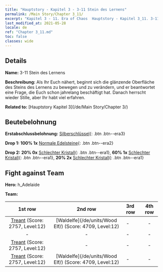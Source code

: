 ```yaml
---
title: "Hauptstory - Kapitel 3 - 3-11 Stein des Lernens"
permalink: /Main Story/Chapter 3_11/
excerpt: "Kapitel 3 - 11. Era of Chaos  Hauptstory - Kapitel 3_11. 3-11 Stein des Lernens"
last_modified_at: 2021-05-28
locale: de
ref: "Chapter 3_11.md"
toc: false
classes: wide
---
```


## Details

 **Name:** 3-11 Stein des Lernens

 **Beschreibung:** Als Ihr Euch nähert, beginnt sich die glänzende Oberfläche des Steins des Lernens zu bewegen und zu verändern, und er beantwortet eine Frage, die Euch schon jahrelang beschäftigt hat. Danach herrscht wieder Stille, aber Ihr habt viel erfahren.

 **Related to:** [Hauptstory Kapitel 3](/de/Main Story/Chapter 3/)

## Beutebelohnung

 **Erstabschlussbelohnung:** [Silberschlüssel](/ItemsDE/con_693/){: .btn .btn--era3}

 **Drop 1:** **100% 1x** [Normale Edelsteine](/ItemsDE/mat_10/){: .btn .btn--era2}

 **Drop 2:** **20% 0x** [Schlechter Kristall](/ItemsDE/mat_5/){: .btn .btn--era1}, **60% 1x** [Schlechter Kristall](/ItemsDE/mat_5/){: .btn .btn--era1}, **20% 2x** [Schlechter Kristall](/ItemsDE/mat_5/){: .btn .btn--era1}


## Fight against Team
 **Hero:** h_Adelaide

 **Team:**


  | 1st row | 2nd row | 3rd row | 4th row |
  |:----:|:----:|:----|:----:|
  | [Treant](/de/units/Treant/) (Score: 2757, Level:12)  | [Waldelfe](/de/units/Wood Elf/) (Score: 4709, Level:12)  | - | - |
  | - | - | - | - |
  | [Treant](/de/units/Treant/) (Score: 2757, Level:12)  | - | - | - |
  | [Treant](/de/units/Treant/) (Score: 2757, Level:12)  | [Waldelfe](/de/units/Wood Elf/) (Score: 4709, Level:12)  | - | - |


